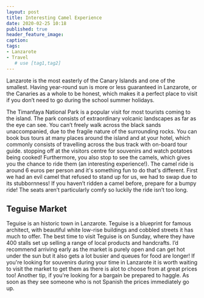 ```yaml
---
layout: post
title: Interesting Camel Experience
date: 2020-02-25 10:18
published: true
header_feature_image:
caption:
tags:   
- Lanzarote
- Travel
   # use [tag1,tag2]
---
```

Lanzarote is the most easterly of the Canary Islands and one of the smallest. Having year-round sun is more or less guaranteed in Lanzarote, or the Canaries as a whole to be honest, which makes it a perfect place to visit if you don’t need to go during the school summer holidays.

The Timanfaya National Park is a popular visit for most tourists coming to the island. The park consists of extraordinary volcanic landscapes as far as the eye can see. You can’t freely walk across the black sands unaccompanied, due to the fragile nature of the surrounding rocks. You can book bus tours at many places around the island and at your hotel, which commonly consists of travelling across the bus track with on-board tour guide. stopping off at the visitors centre for souvenirs and watch potatoes being cooked! Furthermore, you also stop to see the camels, which gives you the chance to ride them (an interesting experience!). The camel ride is around 6 euros per person and it's something fun to do that's different. First we had an evil camel that refused to stand up for us, we had to swap due to its stubbornness! If you haven’t ridden a camel before, prepare for a bumpy ride! The seats aren’t particularly comfy so luckily the ride isn’t too long.

## Teguise Market

Teguise is an historic town in Lanzarote. Teguise is a blueprint for famous architect, with beautiful white low-rise buildings and cobbled streets it has much to offer. The best time to visit Teguise is on Sunday, where they have 400 stalls set up selling a range of local products and handcrafts. I’d recommend arriving early as the market is purely open and can get hot under the sun but it also gets a lot busier and queues for food are longer! If you're looking for souvenirs during your time in Lanzarote it is worth waiting to visit the market to get them as there is alot to choose from at great prices too! Another tip, if you're looking for a bargain be prepared to haggle. As soon as they see someone who is not Spanish the prices immediately go up.
